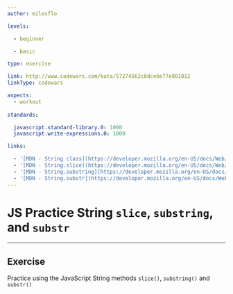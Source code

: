 ```yaml
---
author: milesflo

levels:

  - beginner

  - basic

type: exercise

link: http://www.codewars.com/kata/57274562c8dcebe77e001012
linkType: codewars

aspects:
  - workout
  
standards:

  javascript.standard-library.0: 1000
  javascript.write-expressions.0: 1000

links:

  - '[MDN - String class](https://developer.mozilla.org/en-US/docs/Web/JavaScript/Reference/Global_Objects/String)'
  - '[MDN - String.slice](https://developer.mozilla.org/en-US/docs/Web/JavaScript/Reference/Global_Objects/String/slice)'
  - '[MDN - String.substring](https://developer.mozilla.org/en-US/docs/Web/JavaScript/Reference/Global_Objects/String/substring)'
  - '[MDN - String.substr](https://developer.mozilla.org/en-US/docs/Web/JavaScript/Reference/Global_Objects/String/substr)'
---
```


# JS Practice String `slice`, `substring`, and `substr`

---
## Exercise

Practice using the JavaScript String methods `slice()`, `substring()` and `substr()`
 
